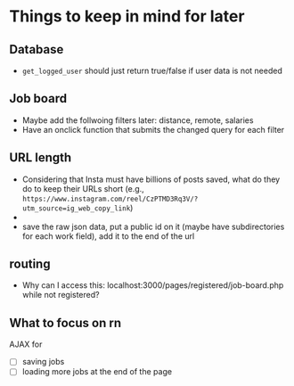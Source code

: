 # Things to keep in mind for later

## Database
- `get_logged_user` should just return true/false if user data is not needed

## Job board
- Maybe add the follwoing filters later: distance, remote, salaries
- Have an onclick function that submits the changed query for each filter

## URL length
- Considering that Insta must have billions of posts saved, what do they do to keep their URLs short (e.g., `https://www.instagram.com/reel/CzPTMD3Rq3V/?utm_source=ig_web_copy_link`)
- 
- save the raw json data, put a public id on it (maybe have subdirectories for each work field), add it to the end of the url

## routing
- Why can I access this: localhost:3000/pages/registered/job-board.php while not registered?








## What to focus on rn
AJAX for
- [ ] saving jobs
- [ ] loading more jobs at the end of the page
